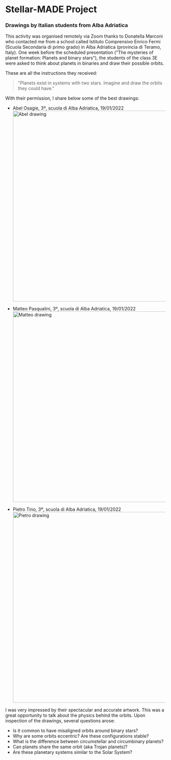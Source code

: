 # Stellar-MADE Project

### Drawings by Italian students from Alba Adriatica

This activity was organised remotely via Zoom thanks to Donatella Marconi who contacted me from a school called Istituto Comprensivo Enrico Fermi (Scuola Secondaria di primo grado) in Alba Adriatica (provincia di Teramo, Italy). One week before the scheduled presentation ("The mysteries of planet formation: Planets and binary stars"), the students of the class 3E were asked to think about planets in binaries and draw their possible orbits.  

These are all the instructions they received:
>"Planets exist in systems with two stars. Imagine and draw the orbits they could have."

With their permission, I share below some of the best drawings:

- Abel Osagie, 3º, scuola di Alba Adriatica, 19/01/2022
    <img src="https://nicolascuello.github.io/Stellar-MADE/images/abel-drawing.jpeg" alt="Abel drawing" width="600"/>

- Matteo Pasqualini, 3º, scuola di Alba Adriatica, 19/01/2022
    <img src="https://nicolascuello.github.io/Stellar-MADE/images/matteo-drawing.jpg" alt="Matteo drawing" width="600"/>

- Pietro Tino, 3º, scuola di Alba Adriatica, 19/01/2022
    <img src="https://nicolascuello.github.io/Stellar-MADE/images/pietro-drawing.jpg" alt="Pietro drawing" width="600"/>

I was very impressed by their spectacular and accurate artwork. This was a great opportunity to talk about the physics behind the orbits. Upon inspection of the drawings, several questions arose:
- Is it common to have misaligned orbits around binary stars?
- Why are some orbits eccentric? Are these configurations stable?
- What is the difference between circumstellar and circumbinary planets?
- Can planets share the same orbit (aka Trojan planets)?
- Are these planetary systems similar to the Solar System?